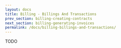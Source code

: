 ```yaml
---
layout: docs
title: Billing - Billings And Transactions
prev_section: billing-creating-contracts
next_section: billing-generating-invoices
permalink: /docs/billing-billings-and-transactions/
---
```


TODO
